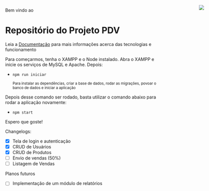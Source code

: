 <div style='display: flex; justify-content: end; position: absolute; left: 52rem; top: 3.5rem; width: 2rem'><img src='./src/assets/favicon.ico' /></div>


Bem vindo ao

# Repositório do Projeto PDV

Leia a [Documentação](Documentação.md) para mais informações acerca das tecnologias e funcionamento


Para começarmos, tenha o XAMPP e o Node instalado. Abra o XAMPP e inicie os serviços de MySQL e Apache. Depois:

- `npm run iniciar`

  <small>Para instalar as dependências, criar a base de dados, rodar as migrações, povoar o banco de dados e iniciar a aplicação</small>

Depois desse comando ser rodado, basta utilizar o comando abaixo para rodar a aplicação novamente:

- `npm start`

Espero que goste!

Changelogs:

- [X] Tela de login e autenticação
- [X] CRUD de Usuários
- [X] CRUD de Produtos
- [ ] Envio de vendas (50%)
- [ ] Listagem de Vendas

Planos futuros

- [ ] Implementação de um módulo de relatórios
